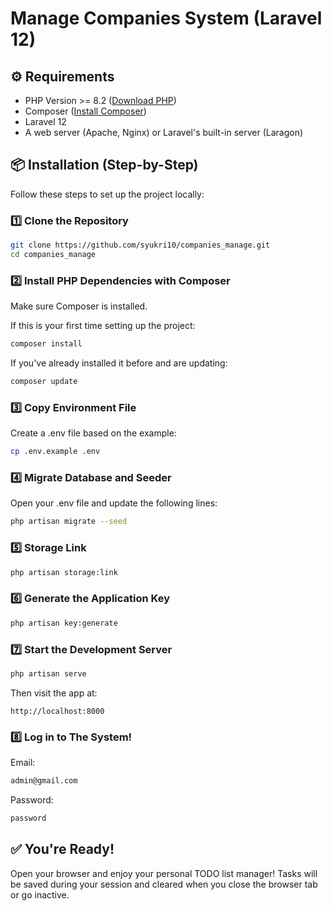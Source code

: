 # Manage Companies System (Laravel 12)

## ⚙️ Requirements

- PHP Version >= 8.2 ([Download PHP](https://www.php.net/downloads.php))  
- Composer ([Install Composer](https://getcomposer.org))  
- Laravel 12  
- A web server (Apache, Nginx) or Laravel's built-in server  (Laragon)

## 📦 Installation (Step-by-Step)

Follow these steps to set up the project locally:

### 1️⃣ Clone the Repository

```bash
git clone https://github.com/syukri10/companies_manage.git
cd companies_manage
```

### 2️⃣ Install PHP Dependencies with Composer

Make sure Composer is installed.

If this is your first time setting up the project:
```bash
composer install
```
If you've already installed it before and are updating:
```bash
composer update
```

### 3️⃣ Copy Environment File

Create a .env file based on the example:

```bash
cp .env.example .env
```

### 4️⃣ Migrate Database and Seeder

Open your .env file and update the following lines:

```bash
php artisan migrate --seed
```


### 5️⃣ Storage Link

```bash
php artisan storage:link
```

### 6️⃣ Generate the Application Key

```bash
php artisan key:generate
```

### 7️⃣ Start the Development Server

```bash
php artisan serve
```
Then visit the app at:

```arduino
http://localhost:8000
```
### 8️⃣ Log in to The System!
Email:
```bash
admin@gmail.com
```
Password:
```bash
password
```

## ✅ You're Ready!
Open your browser and enjoy your personal TODO list manager!
Tasks will be saved during your session and cleared when you close the browser tab or go inactive.
